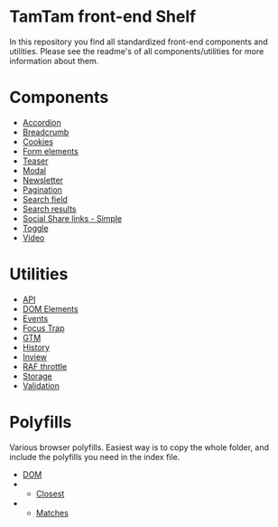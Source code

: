 # TamTam front-end Shelf
In this repository you find all standardized front-end components and utilities. Please see the readme's of all components/utilities for more information about them.

# Components
* [Accordion](/components/accordion/README.md)
* [Breadcrumb](/components/breadcrumb/README.md)
* [Cookies](/components/cookies/README.md)
* [Form elements](/components/form-elements/README.md)
* [Teaser](/components/teaser/README.md)
* [Modal](/components/modal/README.md)
* [Newsletter](/components/newsletter/simple/README.md)
* [Pagination](/components/pagination/README.md)
* [Search field](/components/search/search-field/README.md)
* [Search results](/components/search/search-results/README.md)
* [Social Share links - Simple](/components/social-share-links/simple/README.md)
* [Toggle](/components/toggle/README.md)
* [Video](/components/video/README.md)

# Utilities
* [API](/utilities/api/README.md)
* [DOM Elements](/utilities/dom-elements/README.md)
* [Events](/utilities/events/README.md)
* [Focus Trap](/utilities/focus-trap/README.md)
* [GTM](/utilities/gtm/README.md)
* [History](/utilities/history-api/README.md)
* [Inview](/utilities/in-view/README.md)
* [RAF throttle](/utilities/raf-throttle/README.md)
* [Storage](/utilities/storage/README.md)
* [Validation](/utilities/validation/README.md)

# Polyfills
Various browser polyfills. Easiest way is to copy the whole folder, and include the polyfills you need in the index file.
* [DOM](/polyfills/DOM/README.md)
* * [Closest](/polyfills/DOM/closest.js)
* * [Matches](/polyfills/DOM/matches.js)

